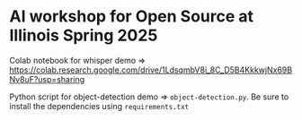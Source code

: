 # AI workshop for Open Source at Illinois Spring 2025

Colab notebook for whisper demo => https://colab.research.google.com/drive/1LdsqmbV8i_8C_D5B4KkkwjNx69BNv8uF?usp=sharing

Python script for object-detection demo => `object-detection.py`. Be sure to install the dependencies using `requirements.txt`
